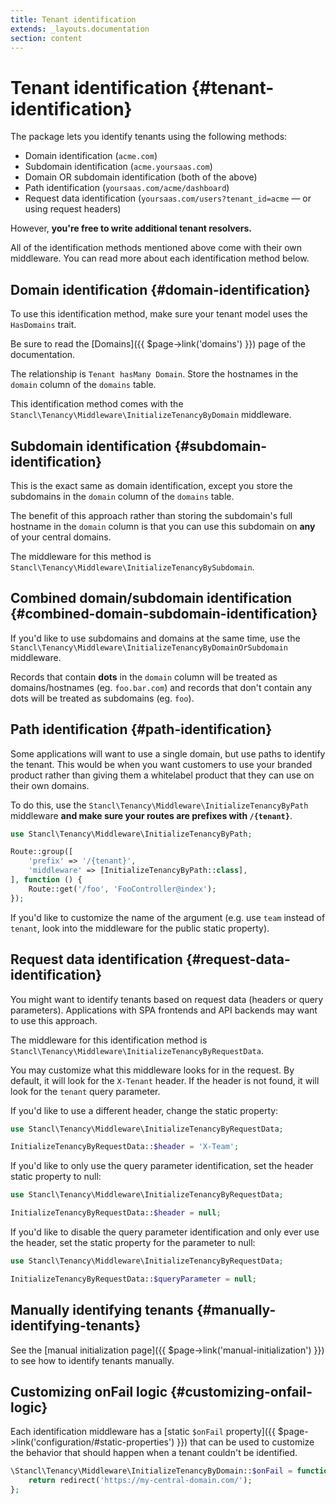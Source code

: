 ```yaml
---
title: Tenant identification
extends: _layouts.documentation
section: content
---
```


# Tenant identification {#tenant-identification}

The package lets you identify tenants using the following methods:

- Domain identification (`acme.com`)
- Subdomain identification (`acme.yoursaas.com`)
- Domain OR subdomain identification (both of the above)
- Path identification (`yoursaas.com/acme/dashboard`)
- Request data identification (`yoursaas.com/users?tenant_id=acme` — or using request headers)

However, **you're free to write additional tenant resolvers.**

All of the identification methods mentioned above come with their own middleware. You can read more about each identification method below.

## Domain identification {#domain-identification}

To use this identification method, make sure your tenant model uses the `HasDomains` trait.

Be sure to read the [Domains]({{ $page->link('domains') }}) page of the documentation.

The relationship is `Tenant hasMany Domain`. Store the hostnames in the `domain` column of the `domains` table.

This identification method comes with the `Stancl\Tenancy\Middleware\InitializeTenancyByDomain` middleware.

## Subdomain identification {#subdomain-identification}

This is the exact same as domain identification, except you store the subdomains in the `domain` column of the `domains` table.

The benefit of this approach rather than storing the subdomain's full hostname in the `domain` column is that you can use this subdomain on **any** of your central domains.

The middleware for this method is `Stancl\Tenancy\Middleware\InitializeTenancyBySubdomain`.

## Combined domain/subdomain identification {#combined-domain-subdomain-identification}

If you'd like to use subdomains and domains at the same time, use the `Stancl\Tenancy\Middleware\InitializeTenancyByDomainOrSubdomain` middleware.

Records that contain **dots** in the `domain` column will be treated as domains/hostnames (eg. `foo.bar.com`) and records that don't contain any dots will be treated as subdomains (eg. `foo`).

## Path identification {#path-identification}

Some applications will want to use a single domain, but use paths to identify the tenant. This would be when you want customers to use your branded product rather than giving them a whitelabel product that they can use on their own domains.

To do this, use the `Stancl\Tenancy\Middleware\InitializeTenancyByPath` middleware **and make sure your routes are prefixes with `/{tenant}`**.

```php
use Stancl\Tenancy\Middleware\InitializeTenancyByPath;

Route::group([
    'prefix' => '/{tenant}',
    'middleware' => [InitializeTenancyByPath::class],
], function () {
    Route::get('/foo', 'FooController@index');
});
```

If you'd like to customize the name of the argument (e.g. use `team` instead of `tenant`, look into the middleware for the public static property).

## Request data identification {#request-data-identification}

You might want to identify tenants based on request data (headers or query parameters). Applications with SPA frontends and API backends may want to use this approach.

The middleware for this identification method is `Stancl\Tenancy\Middleware\InitializeTenancyByRequestData`.

You may customize what this middleware looks for in the request. By default, it will look for the `X-Tenant` header. If the header is not found, it will look for the `tenant` query parameter.

If you'd like to use a different header, change the static property:

```php
use Stancl\Tenancy\Middleware\InitializeTenancyByRequestData;

InitializeTenancyByRequestData::$header = 'X-Team';
```

If you'd like to only use the query parameter identification, set the header static property to null:

```php
use Stancl\Tenancy\Middleware\InitializeTenancyByRequestData;

InitializeTenancyByRequestData::$header = null;
```

If you'd like to disable the query parameter identification and only ever use the header, set the static property for the parameter to null:

```php
use Stancl\Tenancy\Middleware\InitializeTenancyByRequestData;

InitializeTenancyByRequestData::$queryParameter = null;
```

## Manually identifying tenants {#manually-identifying-tenants}

See the [manual initialization page]({{ $page->link('manual-initialization') }}) to see how to identify tenants manually.

## Customizing onFail logic {#customizing-onfail-logic}

Each identification middleware has a [static `$onFail` property]({{ $page->link('configuration/#static-properties') }}) that can be used to customize the behavior that should happen when a tenant couldn't be identified.

```php
\Stancl\Tenancy\Middleware\InitializeTenancyByDomain::$onFail = function ($exception, $request, $next) {
    return redirect('https://my-central-domain.com/');
};
```
